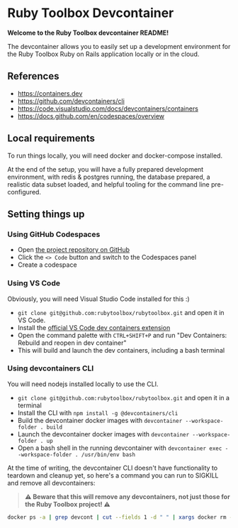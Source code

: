 # Ruby Toolbox Devcontainer

**Welcome to the Ruby Toolbox devcontainer README!**

The devcontainer allows you to easily set up a development environment for
the Ruby Toolbox Ruby on Rails application locally or in the cloud.

## References

* https://containers.dev
* https://github.com/devcontainers/cli
* https://code.visualstudio.com/docs/devcontainers/containers
* https://docs.github.com/en/codespaces/overview

## Local requirements

To run things locally, you will need docker and docker-compose installed.

At the end of the setup, you will have a fully prepared development environment,
with redis & postgres running, the database prepared, a realistic data subset loaded,
and helpful tooling for the command line pre-configured.

## Setting things up

### Using GitHub Codespaces

* Open [the project repository on GitHub](https://github.com/rubytoolbox/rubytoolbox)
* Click the `<> Code` button and switch to the Codespaces panel
* Create a codespace

### Using VS Code

Obviously, you will need Visual Studio Code installed for this :)

* `git clone git@github.com:rubytoolbox/rubytoolbox.git` and open it in VS Code.
* Install the [official VS Code dev containers extension](https://marketplace.visualstudio.com/items?itemName=ms-vscode-remote.remote-containers)
* Open the command palette with `CTRL+SHIFT+P` and run "Dev Containers: Rebuild and reopen in dev container"
* This will build and launch the dev containers, including a bash terminal

### Using devcontainers CLI

You will need nodejs installed locally to use the CLI.

* `git clone git@github.com:rubytoolbox/rubytoolbox.git` and open it in a terminal
* Install the CLI with `npm install -g @devcontainers/cli`
* Build the devcontainer docker images with `devcontainer --workspace-folder . build`
* Launch the devcontainer docker images with `devcontainer --workspace-folder . up`
* Open a bash shell in the running devcontainer with `devcontainer exec --workspace-folder . /usr/bin/env bash`

At the time of writing, the devcontainer CLI doesn't have functionality to teardown and cleanup yet,
so here's a command you can run to SIGKILL and remove all devcontainers:

> **⚠ Beware that this will remove any devcontainers, not just those for the Ruby Toolbox project! ⚠**

```bash
docker ps -a | grep devcont | cut --fields 1 -d " " | xargs docker rm -f
```
